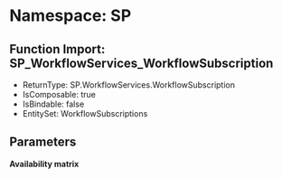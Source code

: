 # Namespace: SP

## Function Import: SP_WorkflowServices_WorkflowSubscription

- ReturnType: SP.WorkflowServices.WorkflowSubscription
- IsComposable: true
- IsBindable: false
- EntitySet: WorkflowSubscriptions

## Parameters

**Availability matrix**

